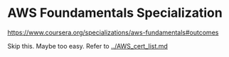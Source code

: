 # AWS Foundamentals Specialization


https://www.coursera.org/specializations/aws-fundamentals#outcomes 

Skip this. Maybe too easy. Refer to [../AWS_cert_list.md](../AWS_cert_list.md)
